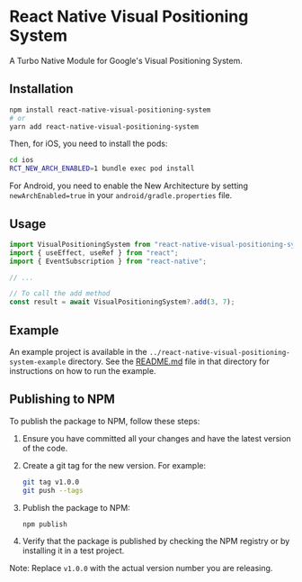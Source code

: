 # React Native Visual Positioning System

A Turbo Native Module for Google's Visual Positioning System.

## Installation

```sh
npm install react-native-visual-positioning-system
# or
yarn add react-native-visual-positioning-system
```

Then, for iOS, you need to install the pods:

```sh
cd ios
RCT_NEW_ARCH_ENABLED=1 bundle exec pod install
```

For Android, you need to enable the New Architecture by setting
`newArchEnabled=true` in your `android/gradle.properties` file.

## Usage

```javascript
import VisualPositioningSystem from "react-native-visual-positioning-system";
import { useEffect, useRef } from "react";
import { EventSubscription } from "react-native";

// ...

// To call the add method
const result = await VisualPositioningSystem?.add(3, 7);
```

## Example

An example project is available in the
`../react-native-visual-positioning-system-example` directory. See the
[README.md](../react-native-visual-positioning-system-example/README.md) file in
that directory for instructions on how to run the example.

## Publishing to NPM

To publish the package to NPM, follow these steps:

1. Ensure you have committed all your changes and have the latest version of the
   code.
2. Create a git tag for the new version. For example:

   ```sh
   git tag v1.0.0
   git push --tags
   ```

3. Publish the package to NPM:

   ```sh
   npm publish
   ```

4. Verify that the package is published by checking the NPM registry or by
   installing it in a test project.

Note: Replace `v1.0.0` with the actual version number you are releasing.
